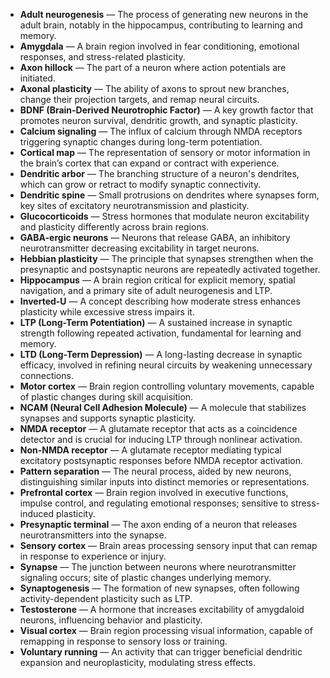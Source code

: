 - **Adult neurogenesis** — The process of generating new neurons in the adult brain, notably in the hippocampus, contributing to learning and memory.  
- **Amygdala** — A brain region involved in fear conditioning, emotional responses, and stress-related plasticity.  
- **Axon hillock** — The part of a neuron where action potentials are initiated.  
- **Axonal plasticity** — The ability of axons to sprout new branches, change their projection targets, and remap neural circuits.  
- **BDNF (Brain-Derived Neurotrophic Factor)** — A key growth factor that promotes neuron survival, dendritic growth, and synaptic plasticity.  
- **Calcium signaling** — The influx of calcium through NMDA receptors triggering synaptic changes during long-term potentiation.  
- **Cortical map** — The representation of sensory or motor information in the brain’s cortex that can expand or contract with experience.  
- **Dendritic arbor** — The branching structure of a neuron's dendrites, which can grow or retract to modify synaptic connectivity.  
- **Dendritic spine** — Small protrusions on dendrites where synapses form, key sites of excitatory neurotransmission and plasticity.  
- **Glucocorticoids** — Stress hormones that modulate neuron excitability and plasticity differently across brain regions.  
- **GABA-ergic neurons** — Neurons that release GABA, an inhibitory neurotransmitter decreasing excitability in target neurons.  
- **Hebbian plasticity** — The principle that synapses strengthen when the presynaptic and postsynaptic neurons are repeatedly activated together.  
- **Hippocampus** — A brain region critical for explicit memory, spatial navigation, and a primary site of adult neurogenesis and LTP.  
- **Inverted-U** — A concept describing how moderate stress enhances plasticity while excessive stress impairs it.  
- **LTP (Long-Term Potentiation)** — A sustained increase in synaptic strength following repeated activation, fundamental for learning and memory.  
- **LTD (Long-Term Depression)** — A long-lasting decrease in synaptic efficacy, involved in refining neural circuits by weakening unnecessary connections.  
- **Motor cortex** — Brain region controlling voluntary movements, capable of plastic changes during skill acquisition.  
- **NCAM (Neural Cell Adhesion Molecule)** — A molecule that stabilizes synapses and supports synaptic plasticity.  
- **NMDA receptor** — A glutamate receptor that acts as a coincidence detector and is crucial for inducing LTP through nonlinear activation.  
- **Non-NMDA receptor** — A glutamate receptor mediating typical excitatory postsynaptic responses before NMDA receptor activation.  
- **Pattern separation** — The neural process, aided by new neurons, distinguishing similar inputs into distinct memories or representations.  
- **Prefrontal cortex** — Brain region involved in executive functions, impulse control, and regulating emotional responses; sensitive to stress-induced plasticity.  
- **Presynaptic terminal** — The axon ending of a neuron that releases neurotransmitters into the synapse.  
- **Sensory cortex** — Brain areas processing sensory input that can remap in response to experience or injury.  
- **Synapse** — The junction between neurons where neurotransmitter signaling occurs; site of plastic changes underlying memory.  
- **Synaptogenesis** — The formation of new synapses, often following activity-dependent plasticity such as LTP.  
- **Testosterone** — A hormone that increases excitability of amygdaloid neurons, influencing behavior and plasticity.  
- **Visual cortex** — Brain region processing visual information, capable of remapping in response to sensory loss or training.  
- **Voluntary running** — An activity that can trigger beneficial dendritic expansion and neuroplasticity, modulating stress effects.
